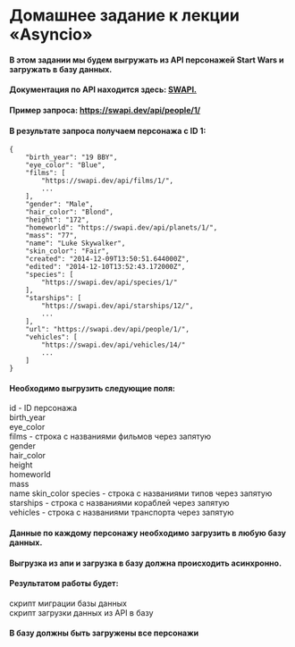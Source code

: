 # Домашнее задание к лекции «Asyncio»  
#### В этом задании мы будем выгружать из API персонажей Start Wars и загружать в базу данных.  
#### Документация по API находится здесь: [SWAPI.](https://swapi.dev/documentation#people)  
#### Пример запроса: https://swapi.dev/api/people/1/  
#### В результате запроса получаем персонажа с ID 1:  
~~~
{
    "birth_year": "19 BBY",
    "eye_color": "Blue",
    "films": [
        "https://swapi.dev/api/films/1/",
        ...
    ],
    "gender": "Male",
    "hair_color": "Blond",
    "height": "172",
    "homeworld": "https://swapi.dev/api/planets/1/",
    "mass": "77",
    "name": "Luke Skywalker",
    "skin_color": "Fair",
    "created": "2014-12-09T13:50:51.644000Z",
    "edited": "2014-12-10T13:52:43.172000Z",
    "species": [
        "https://swapi.dev/api/species/1/"
    ],
    "starships": [
        "https://swapi.dev/api/starships/12/",
        ...
    ],
    "url": "https://swapi.dev/api/people/1/",
    "vehicles": [
        "https://swapi.dev/api/vehicles/14/"
        ...
    ]
}
~~~
#### Необходимо выгрузить cледующие поля:  
id - ID персонажа  
birth_year  
eye_color  
films - строка с названиями фильмов через запятую  
gender  
hair_color  
height  
homeworld  
mass  
name
skin_color
species - строка с названиями типов через запятую  
starships - строка с названиями кораблей через запятую  
vehicles - строка с названиями транспорта через запятую    
#### Данные по каждому персонажу необходимо загрузить в любую базу данных.   
#### Выгрузка из апи и загрузка в базу должна происходить асинхронно.   
#### Результатом работы будет:    
   скрипт миграции базы данных    
   скрипт загрузки данных из API в базу       
#### В базу должны быть загружены все персонажи  
